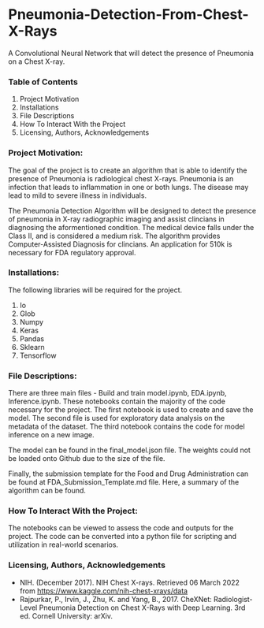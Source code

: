 # Pneumonia-Detection-From-Chest-X-Rays
A Convolutional Neural Network that will detect the presence of Pneumonia on a Chest X-ray.

### Table of Contents
1. Project Motivation
2. Installations
3. File Descriptions
4. How To Interact With the Project
5. Licensing, Authors, Acknowledgements

### Project Motivation:
The goal of the project is to create an algorithm that is able to identify the presence of Pneumonia is radiological chest X-rays. Pneumonia is an infection that leads to inflammation in one or both lungs. The disease may lead to mild to severe illness in individuals.

The Pneumonia Detection Algorithm will be designed to detect the presence of pneumonia in X-ray radiographic imaging and assist clincians in diagnosing the aformentioned condition. The medical device falls under the Class II, and is considered a medium risk. The algorithm provides Computer-Assisted Diagnosis for clincians. An application for 510k is necessary for FDA regulatory approval.

### Installations:

The following libraries will be required for the project.

1. Io
2. Glob
3. Numpy
4. Keras
5. Pandas
6. Sklearn
7. Tensorflow

### File Descriptions:
There are three main files - Build and train model.ipynb, EDA.ipynb, Inference.ipynb. These notebooks contain the majority of the code necessary for the project. The first notebook is used to create and save the model. The second file is used for exploratory data analysis on the metadata of the dataset. The third notebook contains the code for model inference on a new image.

The model can be found in the final_model.json file. The weights could not be loaded onto Github due to the size of the file.

Finally, the submission template for the Food and Drug Administration can be found at FDA_Submission_Template.md file. Here, a summary of the algorithm can be found.

### How To Interact With the Project:
The notebooks can be viewed to assess the code and outputs for the project. The code can be converted into a python file for scripting and utilization in real-world scenarios.

### Licensing, Authors, Acknowledgements
- NIH. (December 2017). NIH Chest X-rays. Retrieved 06 March 2022 from https://www.kaggle.com/nih-chest-xrays/data
- Rajpurkar, P., Irvin, J., Zhu, K. and Yang, B., 2017. CheXNet: Radiologist-Level Pneumonia Detection on Chest X-Rays with Deep Learning. 3rd ed. Cornell University: arXiv.

